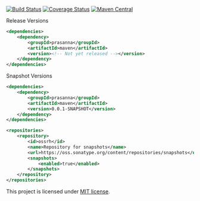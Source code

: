 [![Build Status](https://travis-ci.org/RutledgePaulV/maven.svg?branch=develop)](https://travis-ci.org/RutledgePaulV/maven)
[![Coverage Status](https://coveralls.io/repos/github/RutledgePaulV/maven/badge.svg?branch=develop)](https://coveralls.io/github/RutledgePaulV/maven?branch=develop)
[![Maven Central](https://maven-badges.herokuapp.com/maven-central/com.github.rutledgepaulv/maven/badge.svg)](https://maven-badges.herokuapp.com/maven-central/com.github.rutledgepaulv/maven)





Release Versions
```xml
<dependencies>
    <dependency>
        <groupId>prasanna</groupId>
        <artifactId>maven</artifactId>
        <version><!-- Not yet released --></version>
    </dependency>
</dependencies>
```

Snapshot Versions
```xml
<dependencies>
    <dependency>
        <groupId>prasanna</groupId>
        <artifactId>maven</artifactId>
        <version>0.0.1-SNAPSHOT</version>
    </dependency>
</dependencies>

<repositories>
    <repository>
        <id>ossrh</id>
        <name>Repository for snapshots</name>
        <url>https://oss.sonatype.org/content/repositories/snapshots</url>
        <snapshots>
            <enabled>true</enabled>
        </snapshots>
    </repository>
</repositories>
```


This project is licensed under [MIT license](http://opensource.org/licenses/MIT).
